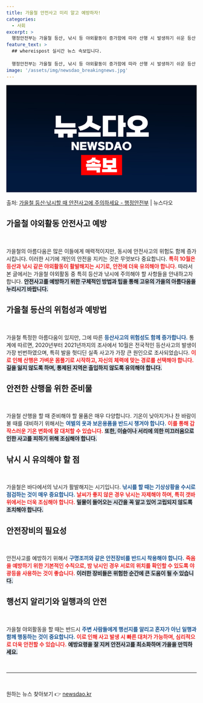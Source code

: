 ```yaml
---
title: 가을철 안전사고 미리 알고 예방하자!
categories:
  - 사회
excerpt: >
  행정안전부는 가을철 등산, 낚시 등 야외활동이 증가함에 따라 산행 시 발생하기 쉬운 등산 사고와 낚시할 때 …
feature_text: >
  ## whereispost 실시간 뉴스 속보입니다.

  행정안전부는 가을철 등산, 낚시 등 야외활동이 증가함에 따라 산행 시 발생하기 쉬운 등산 사고와 낚시할 때 …
image: '/assets/img/newsdao_breakingnews.jpg'
---
```


![뉴스다오 속보](/assets/img/newsdao_breakingnews.jpg)

<p>출처: <a href="https://newsdao.kr/2221" rel="dofollow">가을철 등산·낚시할 때 안전사고에 주의하세요 - 행정안전부</a> | 뉴스다오</p>

<h2 data-ke-size="size26">가을철 야외활동 안전사고 예방</h2>
<p data-ke-size="size16">&nbsp;</p>

<p data-ke-size="size16">가을철의 아름다움은 많은 이들에게 매력적이지만, 동시에 안전사고의 위험도 함께 증가시킵니다. 이러한 시기에 개인의 안전을 지키는 것은 무엇보다 중요합니다. <b><span style="color: #ee2323;">특히 10월은 등산과 낚시 같은 야외활동이 활발해지는 시기로, 안전에 더욱 유의해야 합니다.</span></b> 따라서 본 글에서는 가을철 야외활동 중 특히 등산과 낚시에 주의해야 할 사항들을 안내하고자 합니다. <b><span style="background-color: #21538527;">안전사고를 예방하기 위한 구체적인 방법과 팁을 통해 고유의 가을의 아름다움을 누리시기 바랍니다.</span></b></p>

<h2 data-ke-size="size26">가을철 등산의 위험성과 예방법</h2>
<p data-ke-size="size16">&nbsp;</p>

<p data-ke-size="size16">가을철 특정한 아름다움이 있지만, 그에 따른 <b><span style="color: #1a5490;">등산사고의 위험성도 함께 증가합니다.</span></b> 통계에 따르면, 2020년부터 2021년까지의 조사에서 10월은 전국적인 등산사고의 발생이 가장 빈번하였으며, 특히 발을 헛디딘 실족 사고가 가장 큰 원인으로 조사되었습니다. <b><span style="color: #ee2323;">이로 인해 산행은 가벼운 몸풀기로 시작하고, 자신의 체력에 맞는 경로를 선택해야 합니다.</span></b> <b><span style="background-color: #21538527;">길을 잃지 않도록 하며, 통제된 지역은 출입하지 않도록 유의해야 합니다.</span></b></p>

<h2 data-ke-size="size26">안전한 산행을 위한 준비물</h2>
<p data-ke-size="size16">&nbsp;</p>

<p data-ke-size="size16">가을철 산행을 할 때 준비해야 할 물품은 매우 다양합니다. 기온이 낮아지거나 찬 바람이 불 때를 대비하기 위해서는 <b><span style="color: #1a5490;">여벌의 옷과 보온용품을 반드시 챙겨야 합니다.</span></b> <b><span style="color: #ee2323;">이를 통해 갑작스러운 기온 변화에 잘 대처할 수 있습니다.</span></b> <b><span style="background-color: #21538527;">또한, 이슬이나 서리에 의한 미끄러움으로 인한 사고를 피하기 위해 조심해야 합니다.</span></b></p>

<h2 data-ke-size="size26">낚시 시 유의해야 할 점</h2>
<p data-ke-size="size16">&nbsp;</p>

<p data-ke-size="size16">가을철은 바다에서의 낚시가 활발해지는 시기입니다. <b><span style="color: #1a5490;">낚시를 할 때는 기상상황을 수시로 점검하는 것이 매우 중요합니다.</span></b> <b><span style="color: #ee2323;">날씨가 좋지 않은 경우 낚시는 자제해야 하며, 특히 갯바위에서는 더욱 조심해야 합니다.</span></b> <b><span style="background-color: #21538527;">밀물이 들어오는 시간을 꼭 알고 있어 고립되지 않도록 조치해야 합니다.</span></b></p>

<h2 data-ke-size="size26">안전장비의 필요성</h2>
<p data-ke-size="size16">&nbsp;</p>

<p data-ke-size="size16">안전사고를 예방하기 위해서 <b><span style="color: #1a5490;">구명조끼와 같은 안전장비를 반드시 착용해야 합니다.</span></b> <b><span style="color: #ee2323;">죽음을 예방하기 위한 기본적인 수칙으로, 밤 낚시인 경우 서로의 위치를 확인할 수 있도록 야광등을 사용하는 것이 좋습니다.</span></b> <b><span style="background-color: #21538527;">이러한 장비들은 위험한 순간에 큰 도움이 될 수 있습니다.</span></b></p>

<h2 data-ke-size="size26">행선지 알리기와 일행과의 안전</h2>
<p data-ke-size="size16">&nbsp;</p>

<p data-ke-size="size16">가을철 야외활동을 할 때는 반드시 <b><span style="color: #1a5490;">주변 사람들에게 행선지를 알리고 혼자가 아닌 일행과 함께 행동하는 것이 중요합니다.</span></b> <b><span style="color: #ee2323;">이로 인해 사고 발생 시 빠른 대처가 가능하며, 심리적으로 더욱 안전할 수 있습니다.</span></b> <b><span style="background-color: #21538527;">예방요령을 잘 지켜 안전사고를 최소화하며 가을을 만끽하세요.</span></b></p>

<p data-ke-size="size16">&nbsp;</p>

<hr/>

<meta property="og:url" content="https://newsdao.kr/2221" />
<meta property="og:title" content="가을철 안전사고 예방 정보를 확인하세요." />
<meta property="og:description" content="가을철 야외활동 시 안전사고 예방을 위한 필수 정보를 제공합니다." />
<meta property="og:image" content="https://newsdao.kr/assets/image/home.jpg" />

<p data-ke-size="size16">&nbsp;</p> 

원하는 뉴스 찾아보기 👉 <a href="https://newsdao.kr" rel="dofollow">newsdao.kr</a>


